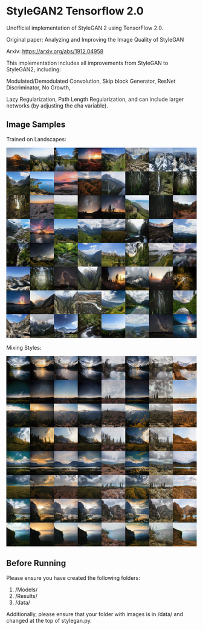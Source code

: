 # StyleGAN2 Tensorflow 2.0

Unofficial implementation of StyleGAN 2 using TensorFlow 2.0.

Original paper: Analyzing and Improving the Image Quality of StyleGAN

Arxiv: https://arxiv.org/abs/1912.04958


This implementation includes all improvements from StyleGAN to StyleGAN2, including:

Modulated/Demodulated Convolution, Skip block Generator, ResNet Discriminator, No Growth,

Lazy Regularization, Path Length Regularization, and can include larger networks (by adjusting the cha variable).



## Image Samples
Trained on Landscapes:

![Teaser image](./landscapes.png)


Mixing Styles:

![Teaser image](./styles.png)



## Before Running
Please ensure you have created the following folders:
1. /Models/
2. /Results/
3. /data/

Additionally, please ensure that your folder with images is in /data/ and changed at the top of stylegan.py.

